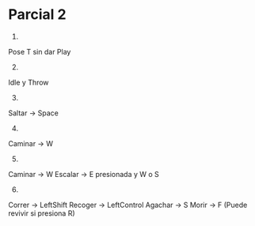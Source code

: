 # Parcial 2

1)
  Pose T sin dar Play
  
2)
  Idle y Throw

3)
  Saltar -> Space
 
4) 
  Caminar -> W

5)
  Caminar -> W
  Escalar -> E presionada y W o S

6)
  Correr -> LeftShift
  Recoger -> LeftControl
  Agachar -> S
  Morir -> F (Puede revivir si presiona R)
